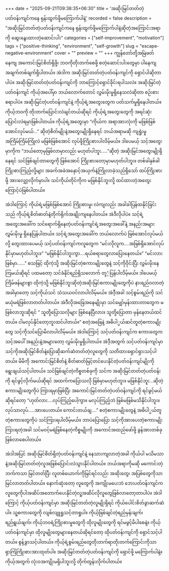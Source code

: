 +++
date = "2025-09-21T09:38:35+06:30"
title = 'အဆိုးမြင်တတ်တဲ့ပတ်ဝန်းကျင်ကနေ ရုန်းထွက်ဖို့မကြောက်ပါနဲ့'
recorded = false
description = "အဆိုးမြင်တတ်တဲ့ပတ်ဝန်းကျင်ကနေ ရုန်းထွက်ဖို့မကြောက်ပါနဲ့ဆိုတဲ့အကြောင်းအရာကို ဆွေးနွေးထားတဲ့ဆောင်းပါး"
categories = ["self-improvement", "motivation"]
tags = ["positive-thinking", "environment", "self-growth"]
slug = "escape-negative-environment"
cover = ""
preview = ""
+++
ကျွန်တော်တို့အမြဲဖတ်နေကျ အကောင်းမြင်စိတ်ရှိဖို့၊ ဘဝကိုတိုးတက်စေဖို့ စတဲ့ဆောင်းပါးတွေမှာ ပါနေကျအချက်တစ်ချက်ရှိပါတယ်။ အဲဒါက အဆိုးမြင်တတ်တဲ့ပတ်ဝန်းကျင်ကို ရှောင်ပါဆိုတာပါပဲ။ အဆိုးမြင်တတ်တဲ့ပတ်ဝန်းကျင်ကို ဘာကြောင့်ရှောင်ခိုင်းရပါသလဲ။ အဆိုးမြင်တဲ့ပတ်ဝန်းကျင် ကိုယ့်အပေါ်မှာ ဘယ်လောက်တောင် လွှမ်းမိုးမှုရှိနေသလဲဆိုတာ စဉ်းစားစရာပါပဲ။ အဆိုးမြင်တဲ့ပတ်ဝန်းကျင်နဲ့ ကိုယ့်ရဲ့အတွေးတွေက ပတ်သက်မှုရှိနေပါတယ်။
ကိုယ့်ဘဝကို တိုးတက်ပြောင်းလဲချင်တယ်ဆိုရင် ကိုယ့်ရဲ့အတွေးတွေကို အရင်ဆုံးပြောင်းလဲရမှာဖြစ်ပါတယ်။ ကိုယ့်ရဲ့အတွေးမှာ “ကိုယ်က အရာအားလုံးကို မဖြစ်ဖြစ်အောင်လုပ်မယ်…” ဆိုတဲ့စိတ်မျိုးနဲ့အတွေးမျိုးရှိနေရင် ဘယ်အရာမဆို ကျရှုံးမှုအကြိမ်ကြိမ်ကြုံလဲ မဖြစ်ဖြစ်အောင် လုပ်ဖို့ကြိုးစားပါလိမ့်မယ်။ ဒါပေမယ့် သင့်အတွေးမှာကိုက “ဘယ်တော့မှဖြစ်လာမှာလည်း မဟုတ်ပါဘူး…..”ဆိုတဲ့ အဆိုးမြင်အတွေးမျိုးရှိနေရင် သင်ဖြစ်ချင်တာတွေကို ဖြစ်အောင် ကြိုးစားတော့မှာမဟုတ်ပါဘူး။ တစ်ခါနှစ်ခါကြိုးစားကြည့်လို့များ အခက်အခဲအနှောင့်အယှက်နဲ့ကြုံလာခဲ့သည်ရှိသော် ထပ်ကြိုးစားဖို့ အားလျှော့လိုက်မှာပါ။ သင်ကိုယ်တိုင်ကိုက မဖြစ်နိုင်ဘူးလို့ ထင်ထားတဲ့အတွေးကြောင့်ပဲဖြစ်ပါတယ်။

အဲဒါကြောင့် ကိုယ်ရဲ့မဖြစ်ဖြစ်အောင် ကြိုးစားမှု၊ လဲကျလည်း အခါခါပြန်ထနိုင်ခြင်းသည် ကိုယ့်ရဲ့စိတ်ဓာတ်နဲ့တိုက်ရိုက်အချိုးကျနေပါတယ်။ အဲဒီလိုပါပဲ။ သင့်ရဲ့အတွေးအခေါ်က သင်ရောက်ရှိနေတဲ့ပတ်ဝန်းကျင်ရဲ့အတွေးအခေါ်နဲ့ အနည်းအများလွှမ်းမိုးမှု ရှိနေပြန်ပါတယ်။ သင့်ရဲ့အတွေးအခေါ်က ဘယ်လောက်ပဲ ဖြစ်အောင်လုပ်မယ်လို့ တွေးထားပေမယ့် သင့်ပတ်ဝန်းကျင်ကလူတွေက “မင်းလိုလူက….အဖြစ်ရှိအောင်လုပ်နိုင်မှာမဟုတ်ပါဘူး။” “မဖြစ်နိုင်ပါဘူးကွာ….ရယ်စရာတွေလာပြောနေတယ်။” “မင်းလားဖြစ်မှာ……” စသဖြင့် ထိုကဲ့သို့ အဆိုးမြင်တဲ့စကားမျိုးတွေနဲ့ သင့်ကိုဝိုင်းပြီး လွှမ်းမိုးနေကြမယ်ဆိုရင် ပထမတော့ သင်ခံနိုင်ရည်ရှိသလောက် တု့ံ့ပြန်ပါလိမ့်မယ်။ ဒါပေမယ့် ကြိမ်ဖန်များစွာ ထိုကဲ့သို့ မဖြစ်နိုင်ဘူးဆိုတဲ့အဆိုးမြင်စကားမျိုးတွေကိုပဲ နားရည်ဝလာတဲ့အခါမှာတော့ သင့်ကိုယ်သင် သံသယဝင်လာပါလိမ့်မယ်။ အဲဒီ့အခါ သင့်စွမ်းရည်ကို သင်မယုံမရဲဖြစ်လာတတ်ပါတယ်။ အဲဒီလိုအခြေအနေမျိုးမှာ သင်မျှော်မှန်းထားတာတွေက မဖြစ်လာဘူးဆိုရင် “ သူတို့ပြောသလိုများ ဖြစ်နေပြီလား။ သူတို့ပြောတာ မှန်နေတယ်ထင်တယ်။ ငါမလုပ်နိုင်တော့ဘူးထင်ပါတယ်။” စတဲ့အဖြေနဲ့ အဓိပါ္ပယ်ဆင်တူတဲ့စကားမျိုးတွေ သင့်ကိုသင်ပြောမိလာပါလိမ့်မယ်။
အဲဒါကြောင့် သင့်ပတ်ဝန်းကျင်က စကားတွေက သင့်အပေါ် အနည်းနဲ့အများတော့ လွှမ်းမိုးမှုရှိပါတယ်။ အဲဒီ့အတွက် သင့်ပတ်ဝန်းကျင်မှာ သင့်ကိုအဆိုးမြင်စိတ်နဲ့ပြောဆိုဆက်ဆံတတ်တဲ့လူတွေကို သတိထားရှောင်ရှားသင့်ပါတယ်။ မိမိကို အကောင်းမြင်စိတ်နဲ့ စိတ်ဓာတ်မြင့်တင်ပေးနိုင်တဲ့ပတ်ဝန်းကျင်မျိုးကို ရွေးချယ်သင့်ပါတယ်။ သင်ဖြစ်ချင်တဲ့ကိစ္စတစ်ခုကို သင်က အဆိုးမြင်တတ်တဲ့ပတ်ဝန်းကို ရင်ဖွင့်လိုက်မယ်ဆိုရင် အထက်ကပြောသလို ဖြစ်မှာမဟုတ်ဘူး။ မဖြစ်နိုင်ဘူး…ဆိုတဲ့စကားမျိုးတွေကိုပဲ ကြားရမှာဖြစ်ပြီး အကောင်းမြင်တတ်တဲ့ပတ်ဝန်းကျင်ကို ရင်ဖွင့်မယ်ဆိုရင်တော့ “ဟုတ်လား….လုပ်ကြည့်ပေါ့ကွာ။ မလုပ်ကြည့်ဘဲ ဖြစ်မဖြစ်မသိနိုင်ပါဘူး။ လုပ်သာလုပ်…..အားပေးတယ်။ ကောင်းတယ်ချ….” စတဲ့စကားမျိုးတွေနဲ့ အဓိပါ္ပယ်တူတဲ့စကားတွေကိုပဲ သင်ကြားရပါလိမ့်မယ်။ ဘာပဲပြောပြော သင့်ကိုအားပေးတဲ့စကားမျိုးကြားရတဲ့အခါ သင်မဝင့်မရဲဖြစ်နေတဲ့ကိစ္စမျိုးကို အကောင်အထည်ဖော်ဖို့ ခွန်အားတစ်ခုဖြစ်လာစေပါတယ်။

အဲဒါအပြင် အဆိုးမြင်စိတ်ရှိတဲ့ပတ်ဝန်းကျင်နဲ့ နေသားကျလာတဲ့အခါ ကိုယ်ပါ မသိမသာနဲ့အဆိုးမြင်တတ်တဲ့လူအဖြစ်ပြောင်းလဲသွားနိုင်ပါတယ်။ ဘယ်အရာကိုမဆို မကောင်းတဲ့ဘက်ကသာ မြင်တတ်ပြီး လူတစ်ယောက်ကိုမြင်ရင်လည်း အဆိုးတွေ၊ အပြစ်တွေကိုသာ မြင်လာတတ်ပါတယ်။ နောက်ဆုံးတော့ လူတွေကို အကျိုးမပေးဘဲ ဘေးပတ်ဝန်းကျင်က လူတွေကိုပါအဆိပ်အတောက်ပေးနိုင်တဲ့လူ့အဆိပ်လိုလူတွေဖြစ်လာတော့တာပါပဲ။
အဲဒါကြောင့် ကိုယ့်ပတ်ဝန်းကျင်မှာ အဆိုးမြင်တတ်တဲ့လူမျိုးရှိရင် ကိုယ်ပေါင်းစိတ်ခွာဆက်ဆံပါ။ သူ့စကားတွေကို လျစ်လျူရှုသင့်တာရှုပါ။ ကိုယ့်ဖြစ်ချင်တဲ့ရည်မှန်းချက်၊ ရည်ရွယ်ချက်၊ ကိုယ့်ဘဝရဲ့ကြိုးစားမှုတွေကို ထိုလူမျိုးတွေကို ရင်မဖွင့်မိပါစေနဲ့။ ကိုယ့်ပတ်ဝန်းကျင်မှာ ထိုလူမျိုးတွေများနေတယ်ဆိုရင်တော့ ထိုပတ်ဝန်းကျင်ကို ရှောင်သင့်ပါတယ်။ စွန့်ခွာသင့်ပါတယ်။ ကိုယ့်ရဲ့စွမ်းရည်တွေတိုးတက်ရာတိုးတက်ကြောင်းကိုသာ ရှာကြံကြိုးစားအားထုတ်ပါ။ အဆိုးမြင်တတ်တဲ့ပတ်ဝန်းကျင်ကို ရှောင်ဖို့ မကြောက်ပါနဲ့။ ကိုယ့်အတွက် လုံးဝအကျိုးမရှိပါဘူးလို့ တိုက်တွန်းလိုက်ပါတယ်။ 